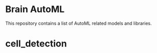 # Brain AutoML

This repository contains a list of AutoML related models and libraries.
# cell_detection
